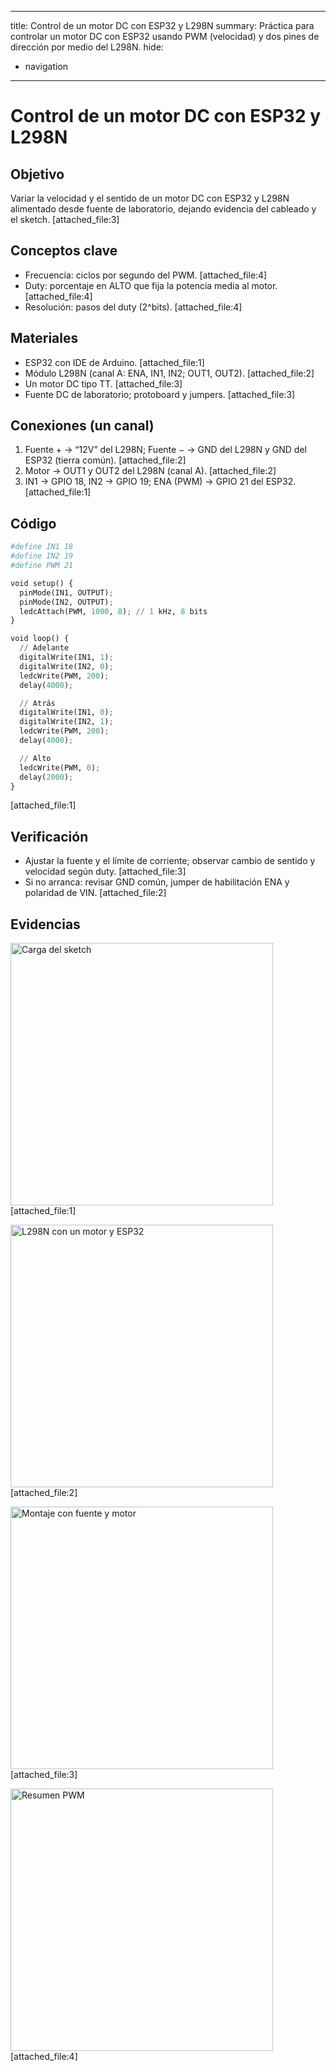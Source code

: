 
---
title: Control de un motor DC con ESP32 y L298N
summary: Práctica para controlar un motor DC con ESP32 usando PWM (velocidad) y dos pines de dirección por medio del L298N.
hide:
  - navigation
---

# Control de un motor DC con ESP32 y L298N

## Objetivo
Variar la velocidad y el sentido de un motor DC con ESP32 y L298N alimentado desde fuente de laboratorio, dejando evidencia del cableado y el sketch. [attached_file:3]

## Conceptos clave
- Frecuencia: ciclos por segundo del PWM. [attached_file:4]  
- Duty: porcentaje en ALTO que fija la potencia media al motor. [attached_file:4]  
- Resolución: pasos del duty (2^bits). [attached_file:4]

## Materiales
- ESP32 con IDE de Arduino. [attached_file:1]  
- Módulo L298N (canal A: ENA, IN1, IN2; OUT1, OUT2). [attached_file:2]  
- Un motor DC tipo TT. [attached_file:3]  
- Fuente DC de laboratorio; protoboard y jumpers. [attached_file:3]

## Conexiones (un canal)
1. Fuente + → “12V” del L298N; Fuente − → GND del L298N y GND del ESP32 (tierra común). [attached_file:2]  
2. Motor → OUT1 y OUT2 del L298N (canal A). [attached_file:2]  
3. IN1 → GPIO 18, IN2 → GPIO 19; ENA (PWM) → GPIO 21 del ESP32. [attached_file:1]

## Código

```python
#define IN1 18
#define IN2 19
#define PWM 21

void setup() {
  pinMode(IN1, OUTPUT);
  pinMode(IN2, OUTPUT);
  ledcAttach(PWM, 1000, 8); // 1 kHz, 8 bits
}

void loop() {
  // Adelante
  digitalWrite(IN1, 1);
  digitalWrite(IN2, 0);
  ledcWrite(PWM, 200);
  delay(4000);

  // Atrás
  digitalWrite(IN1, 0);
  digitalWrite(IN2, 1);
  ledcWrite(PWM, 200);
  delay(4000);

  // Alto
  ledcWrite(PWM, 0);
  delay(2000);
}
```
[attached_file:1]

## Verificación
- Ajustar la fuente y el límite de corriente; observar cambio de sentido y velocidad según duty. [attached_file:3]  
- Si no arranca: revisar GND común, jumper de habilitación ENA y polaridad de VIN. [attached_file:2]

## Evidencias
<img src="../recursos/imgs/ide_subida.jpg" alt="Carga del sketch" width="420"> [attached_file:1]

<img src="../recursos/imgs/diagrama_un_motor.png" alt="L298N con un motor y ESP32" width="420"> [attached_file:2]

<img src="../recursos/imgs/montaje_un_motor.jpg" alt="Montaje con fuente y motor" width="420"> [attached_file:3]

<img src="../recursos/imgs/pwm_conceptos.png" alt="Resumen PWM" width="420"> [attached_file:4]
